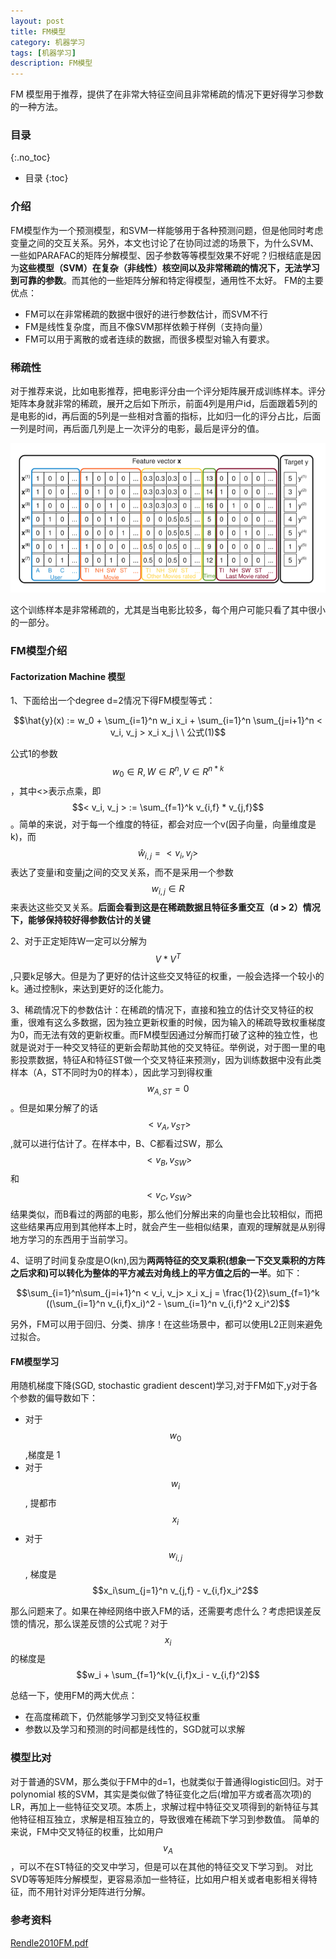 ```yaml
---
layout: post
title: FM模型
category: 机器学习
tags: [机器学习]
description: FM模型
---
```


FM 模型用于推荐，提供了在非常大特征空间且非常稀疏的情况下更好得学习参数的一种方法。

<!-- more -->


### 目录
{:.no_toc}

* 目录
{:toc}

### 介绍

FM模型作为一个预测模型，和SVM一样能够用于各种预测问题，但是他同时考虑变量之间的交互关系。另外，本文也讨论了在协同过滤的场景下，为什么SVM、一些如PARAFAC的矩阵分解模型、因子参数等等模型效果不好呢？归根结底是因为**这些模型（SVM）在复杂（非线性）核空间以及非常稀疏的情况下，无法学习到可靠的参数**。而其他的一些矩阵分解和特定得模型，通用性不太好。
FM的主要优点：

- FM可以在非常稀疏的数据中很好的进行参数估计，而SVM不行
- FM是线性复杂度，而且不像SVM那样依赖于样例（支持向量）
- FM可以用于离散的或者连续的数据，而很多模型对输入有要求。

### 稀疏性

对于推荐来说，比如电影推荐，把电影评分由一个评分矩阵展开成训练样本。评分矩阵本身就非常的稀疏，展开之后如下所示，前面4列是用户id，后面跟着5列的是电影的id，再后面的5列是一些相对含蓄的指标，比如归一化的评分占比，后面一列是时间，再后面几列是上一次评分的电影，最后是评分的值。

![FM_matrix.png](/images/machinelearning/FM_matrix.png)

这个训练样本是非常稀疏的，尤其是当电影比较多，每个用户可能只看了其中很小的一部分。

### FM模型介绍

#### Factorization Machine 模型

1、下面给出一个degree d=2情况下得FM模型等式：

$$\hat{y}(x) := w_0 + \sum_{i=1}^n w_i x_i + \sum_{i=1}^n \sum_{j=i+1}^n < v_i, v_j > x_i x_j \ \  公式(1)$$

公式1的参数$$w_0 \in R, W \in R^n, V \in R^{n * k}$$，其中<>表示点乘，即$$< v_i, v_j > := \sum_{f=1}^k v_{i,f} * v_{j,f}$$。简单的来说，对于每一个维度的特征，都会对应一个v(因子向量，向量维度是k)，而 $$\hat{w}_{i,j} = < v_i, v_j >$$ 表达了变量i和变量j之间的交叉关系，而不是采用一个参数 $$w_{i,j} \in R$$来表达这些交叉关系。**后面会看到这是在稀疏数据且特征多重交互（d > 2）情况下，能够保持较好得参数估计的关键**

2、对于正定矩阵W一定可以分解为$$V*V^T$$,只要k足够大。但是为了更好的估计这些交叉特征的权重，一般会选择一个较小的k。通过控制k，来达到更好的泛化能力。

3、稀疏情况下的参数估计：在稀疏的情况下，直接和独立的估计交叉特征的权重，很难有这么多数据，因为独立更新权重的时候，因为输入的稀疏导致权重梯度为0，而无法有效的更新权重。而FM模型因通过分解而打破了这种的独立性，也就是说对于一种交叉特征的更新会帮助其他的交叉特征。举例说，对于图一里的电影投票数据，特征A和特征ST做一个交叉特征来预测y，因为训练数据中没有此类样本（A，ST不同时为0的样本），因此学习到得权重$$w_{A,ST}=0$$。但是如果分解了的话$$< v_A,v_{ST} >$$,就可以进行估计了。在样本中，B、C都看过SW，那么$$< v_B, v_{SW}>$$和$$< v_C, v_{SW}>$$结果类似，而B看过的两部的电影，那么他们分解出来的向量也会比较相似，而把这些结果再应用到其他样本上时，就会产生一些相似结果，直观的理解就是从别得地方学习的东西用于当前学习。

4、证明了时间复杂度是O(kn),因为**两两特征的交叉乘积(想象一下交叉乘积的方阵之后求和)可以转化为整体的平方减去对角线上的平方值之后的一半**。如下：

$$\sum_{i=1}^n\sum_{j=i+1}^n < v_i, v_j> x_i x_j = \frac{1}{2}\sum_{f=1}^k ((\sum_{i=1}^n v_{i,f}x_i)^2 - \sum_{i=1}^n v_{i,f}^2 x_i^2)$$

另外，FM可以用于回归、分类、排序！在这些场景中，都可以使用L2正则来避免过拟合。

#### FM模型学习

用随机梯度下降(SGD, stochastic gradient descent)学习,对于FM如下,y对于各个参数的偏导数如下：

- 对于$$w_0$$,梯度是 1
- 对于$$w_i$$, 提都市 $$x_i$$
- 对于$$w_{i,j}$$, 梯度是 $$x_i\sum_{j=1}^n v_{j,f} - v_{i,f}x_i^2$$

那么问题来了。如果在神经网络中嵌入FM的话，还需要考虑什么？考虑把误差反馈的情况，那么误差反馈的公式呢？对于$$x_i$$的梯度是$$w_i + \sum_{f=1}^k(v_{i,f}x_i - v_{i,f}^2)$$

总结一下，使用FM的两大优点：

- 在高度稀疏下，仍然能够学习到交叉特征权重
- 参数以及学习和预测的时间都是线性的，SGD就可以求解

### 模型比对
对于普通的SVM，那么类似于FM中的d=1，也就类似于普通得logistic回归。对于polynomial 核的SVM，其实是类似做了特征变化之后(增加平方或者高次项)的LR，再加上一些特征交叉项。本质上，求解过程中特征交叉项得到的新特征与其他特征相互独立，求解是相互独立的，导致很难在稀疏下学习到参数值。
简单的来说，FM中交叉特征的权重，比如用户$$v_A$$，可以不在ST特征的交叉中学习，但是可以在其他的特征交叉下学习到。
对比SVD等等矩阵分解模型，更容易添加一些特征，比如用户相关或者电影相关得特征，而不用针对评分矩阵进行分解。

### 参考资料
[Rendle2010FM.pdf](http://www.csie.ntu.edu.tw/~b97053/paper/Rendle2010FM.pdf)



